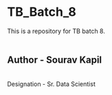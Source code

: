 # TB_Batch_8
This is a repository for TB batch 8.
<br>
<br>
## Author - Sourav Kapil
<br>
Designation - Sr. Data Scientist